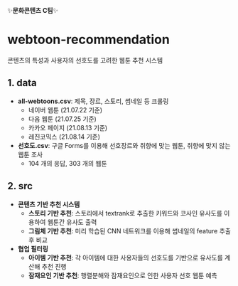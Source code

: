:sparkles:**문화콘텐츠 C팀**:sparkles:
# webtoon-recommendation 
콘텐츠의 특성과 사용자의 선호도를 고려한 웹툰 추천 시스템

## 1. data
* **all-webtoons.csv**: 제목, 장르, 스토리, 썸네일 등 크롤링
  * 네이버 웹툰 (21.07.22 기준)
  * 다음 웹툰 (21.07.25 기준)
  * 카카오 페이지 (21.08.13 기준)
  * 레진코믹스 (21.08.14 기준)
* **선호도.csv**: 구글 Forms를 이용해 선호장르와 취향에 맞는 웹툰, 취향에 맞지 않는 웹툰 조사
  * 104 개의 응답, 303 개의 웹툰
## 2. src
* **콘텐츠 기반 추천 시스템**
  * **스토리 기반 추천**: 스토리에서 textrank로 추출한 키워드와 코사인 유사도를 이용하여 웹툰간 유사도 출력
  * **그림체 기반 추천**: 미리 학습된 CNN 네트워크를 이용해 썸네일의 feature 추출 후 비교
* **협업 필터링**
  * **아이템 기반 추천**: 각 아이템에 대한 사용자들의 선호도를 기반으로 유사도를 계산해 추천 진행
  * **잠재요인 기반 추천**:  행렬분해와 잠재요인으로 인한 사용자 선호 웹툰 예측
